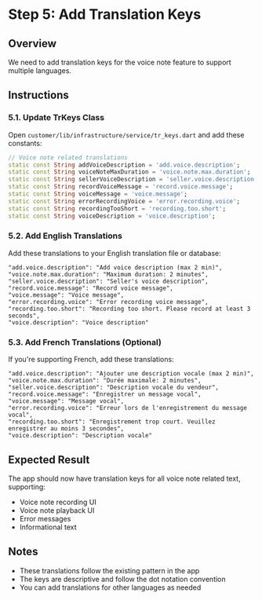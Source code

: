 # Step 5: Add Translation Keys

## Overview
We need to add translation keys for the voice note feature to support multiple languages.

## Instructions

### 5.1. Update TrKeys Class
Open `customer/lib/infrastructure/service/tr_keys.dart` and add these constants:

```dart
// Voice note related translations
static const String addVoiceDescription = 'add.voice.description';
static const String voiceNoteMaxDuration = 'voice.note.max.duration';
static const String sellerVoiceDescription = 'seller.voice.description';
static const String recordVoiceMessage = 'record.voice.message';
static const String voiceMessage = 'voice.message';
static const String errorRecordingVoice = 'error.recording.voice';
static const String recordingTooShort = 'recording.too.short';
static const String voiceDescription = 'voice.description';
```

### 5.2. Add English Translations
Add these translations to your English translation file or database:

```
"add.voice.description": "Add voice description (max 2 min)",
"voice.note.max.duration": "Maximum duration: 2 minutes",
"seller.voice.description": "Seller's voice description",
"record.voice.message": "Record voice message",
"voice.message": "Voice message",
"error.recording.voice": "Error recording voice message",
"recording.too.short": "Recording too short. Please record at least 3 seconds",
"voice.description": "Voice description"
```

### 5.3. Add French Translations (Optional)
If you're supporting French, add these translations:

```
"add.voice.description": "Ajouter une description vocale (max 2 min)",
"voice.note.max.duration": "Durée maximale: 2 minutes",
"seller.voice.description": "Description vocale du vendeur",
"record.voice.message": "Enregistrer un message vocal",
"voice.message": "Message vocal",
"error.recording.voice": "Erreur lors de l'enregistrement du message vocal",
"recording.too.short": "Enregistrement trop court. Veuillez enregistrer au moins 3 secondes",
"voice.description": "Description vocale"
```

## Expected Result
The app should now have translation keys for all voice note related text, supporting:
- Voice note recording UI
- Voice note playback UI
- Error messages
- Informational text

## Notes
- These translations follow the existing pattern in the app
- The keys are descriptive and follow the dot notation convention
- You can add translations for other languages as needed
